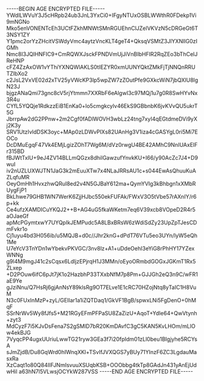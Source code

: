 -----BEGIN AGE ENCRYPTED FILE-----
YWdlLWVuY3J5cHRpb24ub3JnL3YxCi0+IFgyNTUxOSBLWWthR0FDekp1Vi9mNGNo
Mko5enVONENTcEh3UCtFZkhMNWtSMnRGUEhnClJZelVKVzN5cDRGeGt6T3NSY1ZY
Y1pmc2orYzZHcitVSWdyVmc4aytzVncKLT4geT4+QksqVSMtZ3JlYXNlIG0zIGMh
Nmc8I3JQIHNFIC9+CmRQWXJsckFPNDVmUjJiVnBIbHFIR2RqZEo3bThCelJReHNP
cFZ4ZzAxOW1vYThiYXNQWlAKLS0tIEZYR0xmUUNYQktZMkFjTjNNQnRRUTZIbXo2
c2JsL2VxVE02d2xTV25yVWcKP3lp5wpZW7zZOutPfe9GXkcWiN7jbQXlU8lgN23J
bjgzANaQmi73gnc8cV5rjYtmmn7XXRbF6eAlgwI3c97MQj1u7g0R8SwHYvNx3R4u
CYfL5YQQje1RdkzzEiB1EnKa0+lo5cmgkcylv46EkS9GBbnbK6jvKVvQU5ukrT5G
JbrrpAw2dG2PPnw+2m2Cgf0fADlWOVH3wbLz24tng7xyI4qEGtdmeDVi9yXj2K3y
SRV1UtzIvldDSK3oyc+MAp0zLDWvPIXs82UAnHg3V1iza4cGASYgL0ri5Mi7EOCo
DcDMuEgqF47Vk4EMjLgizZOhT7Wg6M/dVz0rwgU4BE42AMhC9NnIUAxElFr315BD
fBJWtTxIU+9eJ4ZV14BLLmQGzx8dhilGawzufYnvkKU+I66/y90AcZc7J4+D9wuI
iv2nUZLUXWJTN1JaG3k2mEuuXTw7x4NLaJRRsAU1c+s044EwAsQhuuKuAZLqfuMR
OeyOmHh1HvxzhwQRuI8ed2v4N5GJBaY612ma+QymYVIg3kBhbgn1xXMbRUygFjP1
BkLhwe79GHB1WN7WerK6ZjjHJbc550ekFUFAk/FWxV3O5tVbe57rAXnIY/r6p+kk
Ce4ufzXAMDICuYKQJ2++B+AG4uG5fkaWKetm7eq6V39xcb8VOpeD2R4r5aOJaeGf
apMcPGymtxwY7UYQpIkJEMPudc5A8LBxBRsW6zWdiSdZy23UpZpTJesCDmFvkr1o
Cj1uyu4bd3H056ib/u5MQJB+d0c//Jhr2knG+dPdT76VTu5eo3UYn/lyW5eQh1Me
U7eYcV3TnYDn1wYbekvPKVGC/3nv8lz+A1+uDdeOehI3eYiG8rPhHY17YZexWNNg
g9l4M9mgJ41c2sCqsx6LdljzEPjrqH1J3MMn/oEyoORmbdGOGxJGKmT1Rx5ZLxep
+D2POuw6ifC6pJt7jK1o2HazbhP33TXxbNfM7p8Pm+GJJGh2eQ3n9C/wFR1aE9Ye
gJziNnu/Q7HsRj6gjAnNsY89klsRg9OT7ELve1E1cRC70HZojNtq8yTaIC1H8VuM
N3c0FUxInMzP+zyL/GElIar1a1iZQTDaq1/GkVF1BgB/spwxLNi5FgDenO+0hMqF
SSrNrWv5Wy8fJfs5+M21RGyEFmPFPaSU8ZaZizU+AqoT+YdIe64+QwVtynh+zyt3
MdCyzF7i5KJvDsFena7S2gSMlD7bR20KmDAvfC3gC5KAN5KvLHOm/mLlOw4ekBJG
7VyqcPP4ugxUUriuLwwTG21ryw3GEa3f7i20fpIdm01zLl0beu1BIgjyhe5RCYsA
sJmZjdB/Du8GqWrd0hIWnqXKl+TSvIfJVXQGS7yBUy71YInzF6ZC3LgdauMasxRa
XzCaqt1o80Q84IIFJNmIsvuuXSUqbKSB+OOObbg4tkTp8GAdJn431yAnEjUdwHil
a63hN7l5VLwsjOCYkW287VSS
-----END AGE ENCRYPTED FILE-----
